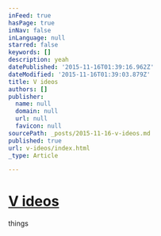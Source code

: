 ```yaml
---
inFeed: true
hasPage: true
inNav: false
inLanguage: null
starred: false
keywords: []
description: yeah
datePublished: '2015-11-16T01:39:16.962Z'
dateModified: '2015-11-16T01:39:03.879Z'
title: V ideos
authors: []
publisher:
  name: null
  domain: null
  url: null
  favicon: null
sourcePath: _posts/2015-11-16-v-ideos.md
published: true
url: v-ideos/index.html
_type: Article

---
```

# [V ideos][0]

things

[0]: null